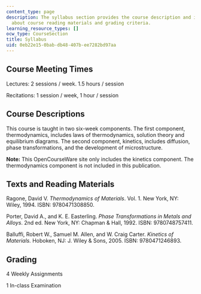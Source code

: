 ```yaml
---
content_type: page
description: The syllabus section provides the course description and information
  about course reading materials and grading criteria.
learning_resource_types: []
ocw_type: CourseSection
title: Syllabus
uid: 0eb22e15-0bab-db48-407b-ee7282bd97aa
---
```


Course Meeting Times
--------------------

Lectures: 2 sessions / week. 1.5 hours / session

Recitations: 1 session / week, 1 hour / session

Course Descriptions
-------------------

This course is taught in two six-week components. The first component, thermodynamics, includes laws of thermodynamics, solution theory and equilibrium diagrams. The second component, kinetics, includes diffusion, phase transformations, and the development of microstructure.

**Note:** This OpenCourseWare site only includes the kinetics component. The thermodynamics component is not included in this publication.

Texts and Reading Materials
---------------------------

Ragone, David V. _Thermodynamics of Materials_. Vol. 1. New York, NY: Wiley, 1994. ISBN: 9780471308850.

Porter, David A., and K. E. Easterling. _Phase Transformations in Metals and Alloys_. 2nd ed. New York, NY: Chapman & Hall, 1992. ISBN: 9780748757411.

Balluffi, Robert W., Samuel M. Allen, and W. Craig Carter. _Kinetics of Materials._ Hoboken, NJ: J. Wiley & Sons, 2005. ISBN: 9780471246893.

Grading
-------

4 Weekly Assignments

1 In-class Examination